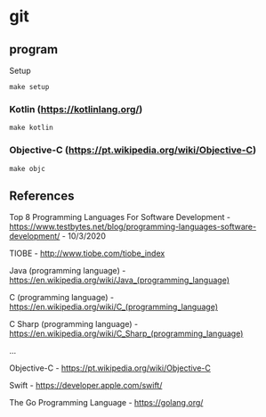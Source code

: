 # git


## program

Setup
  
```
make setup
```

### Kotlin (https://kotlinlang.org/)

```
make kotlin
```

### Objective-C (https://pt.wikipedia.org/wiki/Objective-C)

```
make objc
```

## References

Top 8 Programming Languages For Software Development - https://www.testbytes.net/blog/programming-languages-software-development/ - 10/3/2020

TIOBE - http://www.tiobe.com/tiobe_index

Java (programming language) - https://en.wikipedia.org/wiki/Java_(programming_language)

C (programming language) - https://en.wikipedia.org/wiki/C_(programming_language)

C Sharp (programming language) - https://en.wikipedia.org/wiki/C_Sharp_(programming_language)

...

Objective-C - https://pt.wikipedia.org/wiki/Objective-C

Swift - https://developer.apple.com/swift/

The Go Programming Language - https://golang.org/
